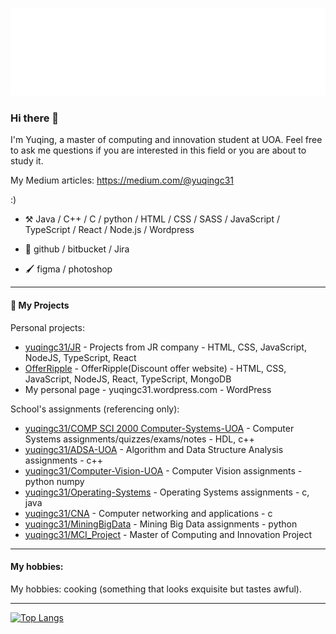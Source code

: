 ![Hello](docs/hello.svg)
### Hi there 👋
<!--
**yuqingc31/yuqingc31** is a ✨ _special_ ✨ repository because its `README.md` (this file) appears on your GitHub profile.


-->

I'm Yuqing, a master of computing and innovation student at UOA. Feel free to ask me questions if you are interested in this field or you are about to study it. 

My Medium articles: https://medium.com/@yuqingc31

:)

-   :hammer_and_pick: Java / C++ / C / python / HTML / CSS / SASS / JavaScript / TypeScript / React / Node.js / Wordpress
  
-   🧰  github / bitbucket / Jira

-   🖌️ figma / photoshop

----
#### :rocket: My Projects

Personal projects:
* [yuqingc31/JR](https://github.com/yuqingc31/JRbusinessProjects.git) - Projects from JR company - HTML, CSS, JavaScript, NodeJS, TypeScript, React
* [OfferRipple](https://github.com/yuqingc31/OfferRipple.git) - OfferRipple(Discount offer website) - HTML, CSS, JavaScript, NodeJS, React, TypeScript, MongoDB
* My personal page - yuqingc31.wordpress.com - WordPress

School's assignments (referencing only):

* [yuqingc31/COMP SCI 2000 Computer-Systems-UOA](https://github.com/yuqingc31/Computer-System.git) - Computer Systems assignments/quizzes/exams/notes - HDL, c++
* [yuqingc31/ADSA-UOA](https://github.com/yuqingc31/ADSA.git) - Algorithm and Data Structure Analysis assignments - c++
* [yuqingc31/Computer-Vision-UOA](https://github.com/yuqingc31/Computer-Vision.git) - Computer Vision assignments - python numpy
* [yuqingc31/Operating-Systems](https://github.com/yuqingc31/Operating-Systems.git) - Operating Systems assignments - c, java
* [yuqingc31/CNA](https://github.com/yuqingc31/CNA.git) - Computer networking and applications - c
* [yuqingc31/MiningBigData](https://github.com/yuqingc31/MiningBigData.git) - Mining Big Data assignments - python
* [yuqingc31/MCI_Project](https://github.com/yuqingc31/MCI_Project.git) - Master of Computing and Innovation Project
---
#### My hobbies:

My hobbies: cooking (something that looks exquisite but tastes awful).

---
[![Top Langs](https://github-readme-stats.vercel.app/api/top-langs/?username=yuqingc31&layout=compact)](https://github.com/anuraghazra/github-readme-stats)
